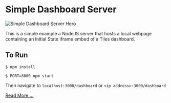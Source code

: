 # Simple Dashboard Server

![Simple Dashboard Server Hero](https://github.com/InitialState/simple-dashboard-server/wiki/img/simple_tv_dashboard_hero.jpg)

This is a simple example a NodeJS server that hosts a local webpage containing an Initial State iframe embed of a Tiles dashboard.

## To Run

`$ npm install`

`$ PORT=3000 npm start`

Then navigate to `localhost:3000/dashboard` or `<ip address>:3000/dashboard`

[Read More ...](https://github.com/initialstate/simple-dashboard-server/wiki)
